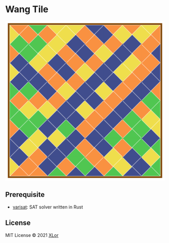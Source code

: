 # Wang Tile

![answer](./public/answer.png)

## Prerequisite

+ [varisat](https://github.com/jix/varisat): SAT solver written in Rust

## License

MIT License © 2021 [XLor](https://github.com/yjl9903)
